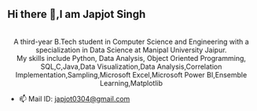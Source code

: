 

## Hi there 👋,I am Japjot Singh


<p align="center">
  <br>
  A third-year B.Tech student in Computer Science and Engineering with a specialization in Data Science at Manipal University Jaipur.<br>
  My skills include Python, Data Analysis, Object Oriented Programming, SQL,C,Java,Data Visualization,Data Analysis,Correlation Implementation,Sampling,Microsoft Excel,Microsoft Power BI,Ensemble Learning,Matplotlib
</p>

- 📫 Mail ID: japjot0304@gmail.com

<!--
**Japjotongithub/Japjotongithub** is a ✨ _special_ ✨ repository because its `README.md` (this file) appears on your GitHub profile.
-->

